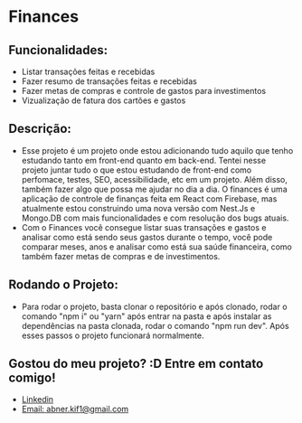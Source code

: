 # Finances

## Funcionalidades:
- Listar transações feitas e recebidas
- Fazer resumo de transações feitas e recebidas
- Fazer metas de compras e controle de gastos para investimentos
- Vizualização de fatura dos cartões e gastos


## Descrição:
- Esse projeto é um projeto onde estou adicionando tudo aquilo que tenho estudando tanto em front-end quanto em back-end. Tentei nesse projeto juntar tudo o que estou estudando de front-end como perfomace, testes, SEO, acessibilidade, etc em um projeto. Além disso, também fazer algo que possa me ajudar no dia a dia. O finances é uma aplicação de controle de finanças feita em React com Firebase, mas atualmente estou construindo uma nova versão com Nest.Js e Mongo.DB com mais funcionalidades e com resolução dos bugs atuais.
- Com o Finances você consegue listar suas transações e gastos e analisar como está sendo seus gastos durante o tempo, você pode comparar meses, anos e analisar como está sua saúde financeira, como também fazer metas de compras e de investimentos.

## Rodando o Projeto:
- Para rodar o projeto, basta clonar o repositório e após clonado, rodar o comando "npm i" ou "yarn" após entrar na pasta e após instalar as dependências na pasta clonada, rodar o comando "npm run dev". Após esses passos o projeto funcionará normalmente.


## Gostou do meu projeto? :D Entre em contato comigo! 
- [Linkedin](https://www.linkedin.com/in/abner-sn/) <br/>
- [Email: abner.kif1@gmail.com](mailto:abner.kif1@gmail.com)
